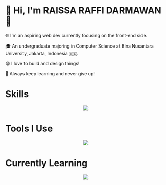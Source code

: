 # 👋 Hi, I'm RAISSA RAFFI DARMAWAN 👋

 🌐 I'm an aspiring web dev currently focusing on the front-end side. 

 🎓 An undergraduate majoring in Computer Science at Bina Nusantara University, Jakarta, Indonesia 🇮🇩.
 
 😁 I love to build and design things! 
 
 💪 Always keep learning and never give up! 

# Skills
<p align="center">
  <a href="https://skillicons.dev">
    <img src="https://skillicons.dev/icons?i=html,css,js,tailwind,react,npm,github,git" />
  </a>
</p>

# Tools I Use
<p align="center">
  <a href="https://skillicons.dev">
    <img src="https://skillicons.dev/icons?i=vscode,figma,github,notion" />
  </a>
</p>

# Currently Learning
<p align="center">
  <a href="https://skillicons.dev">
    <img src="https://skillicons.dev/icons?i=nodejs,sass,bootstrap" />
  </a>
</p>
